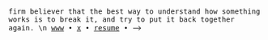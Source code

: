 <samp>
firm believer that the best way to understand how something works is to break it, and try to put it back together again. \n
<a href="">www</a>  •  <a href="https://x.com/B_MehdiFluka">x</a> • <a href="">resume</a>  • 
</samp>


<!-- ## Awesome Developer, Awesomer Designer

<!-- <img src="./assets/banner.jpg">

## Hey there, I'm Mehdi (aka Fluka)

I am a graphic and UI/UX designer with four years of experience. Currently, I am a college student majoring in network engineering and a passionate developer. I just love creating stuff

![](https://komarev.com/ghpvc/?username=fluka&color=blue)

### A Jack of all trades, A master of these :

#### Programming Languages

<div>
  <img alt="Python" src="https://img.shields.io/badge/python-%2314354C.svg?style=for-the-badge&logo=python&logoColor=white"/>
  <img alt="C" src="https://img.shields.io/badge/c-%2300599C.svg?style=for-the-badge&logo=c&logoColor=white"/>
  <img alt="HTML" src="https://img.shields.io/badge/html-%23E34F26.svg?style=for-the-badge&logo=html5&logoColor=white"/>
  <img alt="CSS" src="https://img.shields.io/badge/css-%231572B6.svg?style=for-the-badge&logo=css3&logoColor=white"/>
  <img alt="JavaScript" src="https://img.shields.io/badge/javascript-%23323330.svg?style=for-the-badge&logo=javascript&logoColor=%23F7DF1E"/>
</div>

#### Frameworks and Libraries

<div>
  <img alt="TailwindCSS" src="https://img.shields.io/badge/tailwindcss-%2338B2AC.svg?style=for-the-badge&logo=tailwind-css&logoColor=white"/>
  <img alt="React" src="https://img.shields.io/badge/react-%2361DAFB.svg?style=for-the-badge&logo=react&logoColor=white"/>
</div>

#### Tools & Software

<div>
  <img alt="Git" src="https://img.shields.io/badge/git-%23F05033.svg?style=for-the-badge&logo=git&logoColor=white"/>
  <img alt="VSCode" src="https://img.shields.io/badge/VSCode-%23007ACC.svg?style=for-the-badge&logo=visual-studio-code&logoColor=white"/>
  <img alt="Figma" src="https://img.shields.io/badge/figma-%23F24E1E.svg?style=for-the-badge&logo=figma&logoColor=white"/>
  <img alt="Adobe Creative Cloud" src="https://img.shields.io/badge/Adobe%20Creative%20Cloud-%23FF0000.svg?style=for-the-badge&logo=adobe-creative-cloud&logoColor=white"/>
</div>
</div>

### Currently Working On

[![Placeholder Repo](https://img.shields.io/badge/GitHub-FlukaStudio-green?style=for-the-badge&logo=github)](https://github.com/Mehdibenabdelkader/flukastudio)

---

Feel free to reach out if you're interested in collaborating or just want to chat!

<div >
  <a href="mailto:m.benabdelkader02@gmail.com">
    <img src="https://img.shields.io/badge/Gmail-D14836?style=for-the-badge&logo=gmail&logoColor=white" alt="Email">
  </a>
  <a href="https://www.linkedin.com/in/mehdibenabdelkader/">
    <img src="https://img.shields.io/badge/LinkedIn-0077B5?style=for-the-badge&logo=linkedin&logoColor=white" alt="LinkedIn">
  </a>
  <a href="https://x.com/B_MehdiFluka">
    <img src="https://img.shields.io/badge/Twitter-1DA1F2?style=for-the-badge&logo=twitter&logoColor=white" alt="Twitter">
  </a>
</div> --> -->
